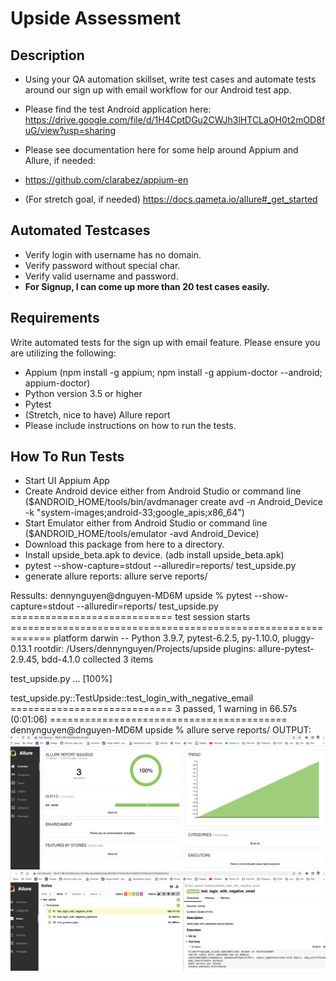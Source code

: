 # Upside Assessment
## Description
* Using your QA automation skillset, write test cases and automate tests around our sign up with email workflow for our Android test app.
* Please find the test Android application here: https://drive.google.com/file/d/1H4CptDGu2CWJh3lHTCLaOH0t2mOD8fuG/view?usp=sharing

* Please see documentation here for some help around Appium and Allure, if needed:

* https://github.com/clarabez/appium-en

* (For stretch goal, if needed) https://docs.qameta.io/allure#_get_started


## Automated Testcases
* Verify login with username has no domain.
* Verify password without special char.
* Verify valid username and password.
* **For Signup, I can come up more than 20 test cases easily.**

## Requirements
Write automated tests for the sign up with email feature. Please ensure you are utilizing the following:

* Appium (npm install -g appium; npm install -g appium-doctor --android; appium-doctor)
* Python version 3.5 or higher
* Pytest
* (Stretch, nice to have) Allure report
* Please include instructions on how to run the tests.

## How To Run Tests
* Start UI Appium App 
* Create Android device either from Android Studio or command line ($ANDROID_HOME/tools/bin/avdmanager create avd -n Android_Device -k "system-images;android-33;google_apis;x86_64")
* Start Emulator either from Android Studio or command line ($ANDROID_HOME/tools/emulator -avd Android_Device)
* Download this package from here to a directory.
* Install upside_beta.apk to device. (adb install upside_beta.apk)
* pytest --show-capture=stdout --alluredir=reports/  test_upside.py
* generate allure reports: allure serve reports/


Ressults:
dennynguyen@dnguyen-MD6M upside % pytest --show-capture=stdout --alluredir=reports/  test_upside.py
============================ test session starts =============================================================
platform darwin -- Python 3.9.7, pytest-6.2.5, py-1.10.0, pluggy-0.13.1
rootdir: /Users/dennynguyen/Projects/upside
plugins: allure-pytest-2.9.45, bdd-4.1.0
collected 3 items

test_upside.py ...                                                                                                                         [100%]

test_upside.py::TestUpside::test_login_with_negative_email
============================ 3 passed, 1 warning in 66.57s (0:01:06) =========================================
dennynguyen@dnguyen-MD6M upside % allure serve reports/
OUTPUT:
![](./test_results_overall.png)
![](./test_results_details.png)
